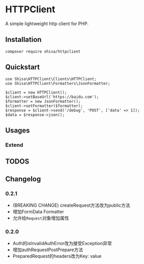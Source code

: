 # HTTPClient

A simple lightweight http client for PHP.

## Installation

    composer require shisa/httpclient


## Quickstart

    use Shisa\HTTPClient\Clients\HTTPClient;
    use Shisa\HTTPClient\Formatters\JsonFormatter;

    $client = new HTTPClient();
    $client->setBaseUrl('https://baidu.com');
    $formatter = new JsonFormatter();
    $client->setFormatter($formatter);
    $response = $client->send('/debug', 'POST', ['data' => 1]);
    $data = $response->json();


## Usages
### Extend


## TODOS



## Changelog
### 0.2.1
* (BREAKING CHANGE) createRequest方法改为public方法
* 增加FormData Formatter
* 允许给`Request`对象增加属性

### 0.2.0
* Auth的isInvalidAuthError改为接受Exception异常
* 增加authRequestPostPrepare方法
* PreparedRequest的headers改为Key: value